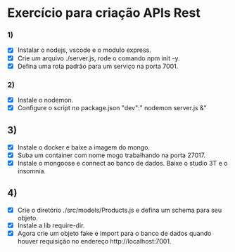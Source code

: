 
# Exercício para criação APIs Rest

### 1)

- [x] Instalar o nodejs, vscode e o modulo express.
- [x] Crie um arquivo ./server.js, rode o comando npm init -y.
- [x] Defina uma rota padrão para um serviço na porta 7001.

### 2)
- [x] Instale o nodemon.
- [x] Configure o script no package.json "dev":" nodemon server.js &"

## 3)
- [x] Instale o docker e baixe a imagem do mongo. 
- [x] Suba um container com nome mogo trabalhando na porta 27017.
- [x] Instale o mongoose e connect ao banco de dados. Baixe o studio 3T e o insomnia.

## 4) 
- [x] Crie o diretório ./src/models/Products.js e defina um schema para seu objeto.
- [x] Instale a lib require-dir.
- [x] Agora crie um objeto fake e import para o banco de dados quando houver requisição no endereço http://localhost:7001.
